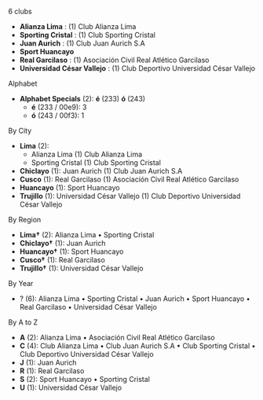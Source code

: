 6 clubs

- **Alianza Lima** : (1) Club Alianza Lima
- **Sporting Cristal** : (1) Club Sporting Cristal
- **Juan Aurich** : (1) Club Juan Aurich S.A
- **Sport Huancayo**
- **Real Garcilaso** : (1) Asociación Civil Real Atlético Garcilaso
- **Universidad César Vallejo** : (1) Club Deportivo Universidad César Vallejo




Alphabet

- **Alphabet Specials** (2):  **é** (233) **ó** (243)
  - **é** (233 / 00e9): 3
  - **ó** (243 / 00f3): 1




By City

- **Lima** (2): 
  - Alianza Lima  (1) Club Alianza Lima
  - Sporting Cristal  (1) Club Sporting Cristal
- **Chiclayo** (1): Juan Aurich  (1) Club Juan Aurich S.A
- **Cusco** (1): Real Garcilaso  (1) Asociación Civil Real Atlético Garcilaso
- **Huancayo** (1): Sport Huancayo 
- **Trujillo** (1): Universidad César Vallejo  (1) Club Deportivo Universidad César Vallejo




By Region

- **Lima†** (2):   Alianza Lima • Sporting Cristal
- **Chiclayo†** (1):   Juan Aurich
- **Huancayo†** (1):   Sport Huancayo
- **Cusco†** (1):   Real Garcilaso
- **Trujillo†** (1):   Universidad César Vallejo




By Year

- ? (6):   Alianza Lima • Sporting Cristal • Juan Aurich • Sport Huancayo • Real Garcilaso • Universidad César Vallejo






By A to Z

- **A** (2): Alianza Lima • Asociación Civil Real Atlético Garcilaso
- **C** (4): Club Alianza Lima • Club Juan Aurich S.A • Club Sporting Cristal • Club Deportivo Universidad César Vallejo
- **J** (1): Juan Aurich
- **R** (1): Real Garcilaso
- **S** (2): Sport Huancayo • Sporting Cristal
- **U** (1): Universidad César Vallejo




